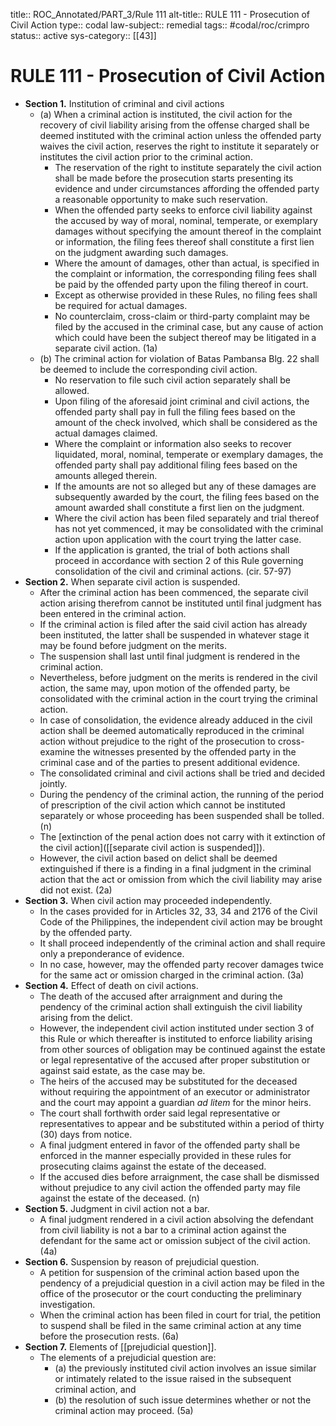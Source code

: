 title:: ROC_Annotated/PART_3/Rule 111
alt-title:: RULE 111 - Prosecution of Civil Action
type:: codal
law-subject:: remedial
tags:: #codal/roc/crimpro
status:: active
sys-category:: [[43]]

# RULE 111 - Prosecution of Civil Action
- **Section  1.** Institution of criminal and civil actions
	- (a) When a criminal action is instituted, the civil action for the recovery of civil liability arising from the offense charged shall be deemed instituted with the criminal action unless the offended party waives the civil action, reserves the right to institute it separately or institutes the civil action prior to the criminal action.
		- The reservation of the right to institute separately the civil action shall be made before the prosecution starts presenting its evidence and under circumstances affording the offended party a reasonable opportunity to make such reservation.
		- When the offended party seeks to enforce civil liability against the accused by way of moral, nominal, temperate, or exemplary damages without specifying the amount thereof in the complaint or information, the filing fees thereof shall constitute a first lien on the judgment awarding such damages.
		- Where the amount of damages, other than actual, is specified in the complaint or information, the corresponding filing fees shall be paid by the offended party upon the filing thereof in court.
		- Except as otherwise provided in these Rules, no filing fees shall be required for actual damages.
		- No counterclaim, cross-claim or third-party complaint may be filed by the accused in the criminal case, but any cause of action which could have been the subject thereof may be litigated in a separate civil action. (1a)
	- (b) The criminal action for violation of Batas Pambansa Blg. 22 shall be deemed to include the corresponding civil action.
		- No reservation to file such civil action separately shall be allowed.
		- Upon filing of the aforesaid joint criminal and civil actions, the offended party shall pay in full the filing fees based on the amount of the check involved, which shall be considered as the actual damages claimed.
		- Where the complaint or information also seeks to recover liquidated, moral, nominal, temperate or exemplary damages, the offended party shall pay additional filing fees based on the amounts alleged therein.
		- If the amounts are not so alleged but any of these damages are subsequently awarded by the court, the filing fees based on the amount awarded shall constitute a first lien on the judgment.
		- Where the civil action has been filed separately and trial thereof has not yet commenced, it may be consolidated with the criminal action upon application with the court trying the latter case.
		- If the application is granted, the trial of both actions shall proceed in accordance with section 2 of this Rule governing consolidation of the civil and criminal actions. (cir. 57-97)
- **Section  2.** When separate civil action is suspended.
	- After the criminal action has been commenced, the separate civil action arising therefrom cannot be instituted until final judgment has been entered in the criminal action.
	- If the criminal action is filed after the said civil action has already been instituted, the latter shall be suspended in whatever stage it may be found before judgment on the merits.
	- The suspension shall last until final judgment is rendered in the criminal action.
	- Nevertheless, before judgment on the merits is rendered in the civil action, the same may, upon motion of the offended party, be consolidated with the criminal action in the court trying the criminal action.
	- In case of consolidation, the evidence already adduced in the civil action shall be deemed automatically reproduced in the criminal action without prejudice to the right of the prosecution to cross-examine the witnesses presented by the offended party in the criminal case and of the parties to present additional evidence.
	- The consolidated criminal and civil actions shall be tried and decided jointly.
	- During the pendency of the criminal action, the running of the period of prescription of the civil action which cannot be instituted separately or whose proceeding has been suspended shall be tolled. (n)
	- The [extinction of the penal action does not carry with it extinction of the civil action]([[separate civil action is suspended]]).
	- However, the civil action based on delict shall be deemed extinguished if there is a finding in a final judgment in the criminal action that the act or omission from which the civil liability may arise did not exist. (2a)
- **Section  3.** When civil action may proceeded independently.
	- In the cases provided for in Articles 32, 33, 34 and 2176 of the Civil Code of the Philippines, the independent civil action may be brought by the offended party.
	- It shall proceed independently of the criminal action and shall require only a preponderance of evidence.
	- In no case, however, may the offended party recover damages twice for the same act or omission charged in the criminal action. (3a)
- **Section  4.** Effect of death on civil actions.
	- The death of the accused after arraignment and during the pendency of the criminal action shall extinguish the civil liability arising from the delict.
	- However, the independent civil action instituted under section 3 of this Rule or which thereafter is instituted to enforce liability arising from other sources of obligation may be continued against the estate or legal representative of the accused after proper substitution or against said estate, as the case may be.
	- The heirs of the accused may be substituted for the deceased without requiring the appointment of an executor or administrator and the court may appoint a guardian _ad litem_ for the minor heirs.
	- The court shall forthwith order said legal representative or representatives to appear and be substituted within a period of thirty (30) days from notice.
	- A final judgment entered in favor of the offended party shall be enforced in the manner especially provided in these rules for prosecuting claims against the estate of the deceased.
	- If the accused dies before arraignment, the case shall be dismissed without prejudice to any civil action the offended party may file against the estate of the deceased. (n)
- **Section  5.** Judgment in civil action not a bar.
	- A final judgment rendered in a civil action absolving the defendant from civil liability is not a bar to a criminal action against the defendant for the same act or omission subject of the civil action. (4a)
- **Section  6.** Suspension by reason of prejudicial question.
	- A petition for suspension of the criminal action based upon the pendency of a prejudicial question in a civil action may be filed in the office of the prosecutor or the court conducting the preliminary investigation.
	- When the criminal action has been filed in court for trial, the petition to suspend shall be filed in the same criminal action at any time before the prosecution rests. (6a)
- **Section  7.** Elements of [[prejudicial question]].
	- The elements of a prejudicial question are:
		- (a) the previously instituted civil action involves an issue similar or intimately related to the issue raised in the subsequent criminal action, and
		- (b) the resolution of such issue determines whether or not the criminal action may proceed. (5a)